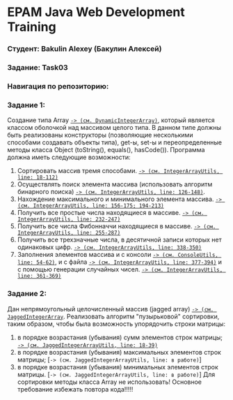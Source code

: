 # EPAM Java Web Development Training
### Студент: Bakulin Alexey (Бакулин Алексей)
### Задание: Task03
### Навигация по репозиторию:
### Задание 1:
Создание типа Array [`-> (см. DynamicIntegerArray)`](https://github.com/alex96brk/epam-training-java-web-task03-bakulin/blob/non-generic/src/by/epamtc/bakulin/task03/entity/DynamicIntegerArray.java), который является классом оболочкой над массивом целого типа.
В данном типе должны быть реализованы конструкторы (позволяющие несколькими способами создавать объекты типа), get-ы, set-ы и переопределенные методы класса Object (toString(), equals(), hasCode()).
Программа должна иметь следующие возможности:
1. Сортировать массив тремя способами. [`-> (см. IntegerArrayUtils, line: 18-112)`](https://github.com/alex96brk/epam-training-java-web-task03-bakulin/blob/non-generic/src/by/epamtc/bakulin/task03/utils/IntegerArrayUtils.java)
2. Осуществлять поиск элемента массива (использовать алгоритм бинарного поиска) [`-> (см. IntegerArrayUtils, line: 126-148)`](https://github.com/alex96brk/epam-training-java-web-task03-bakulin/blob/non-generic/src/by/epamtc/bakulin/task03/utils/IntegerArrayUtils.java).
3. Нахождение максимального и минимального элемента массива. [`-> (см. IntegerArrayUtils, line: 156-175; 194-213)`](https://github.com/alex96brk/epam-training-java-web-task03-bakulin/blob/non-generic/src/by/epamtc/bakulin/task03/utils/IntegerArrayUtils.java)
4. Получить все простые числа находящиеся в массиве. [`-> (см. IntegerArrayUtils, line: 232-247)`](https://github.com/alex96brk/epam-training-java-web-task03-bakulin/blob/non-generic/src/by/epamtc/bakulin/task03/utils/IntegerArrayUtils.java)
5. Получить все числа Фибонначчи находящиеся в массиве. [`-> (см. IntegerArrayUtils, line: 255-287)`](https://github.com/alex96brk/epam-training-java-web-task03-bakulin/blob/non-generic/src/by/epamtc/bakulin/task03/utils/IntegerArrayUtils.java)
6. Получить все трехзначные числа, в десятичной записи которых нет одинаковых цифр. [`-> (см. IntegerArrayUtils, line: 338-350)`](https://github.com/alex96brk/epam-training-java-web-task03-bakulin/blob/non-generic/src/by/epamtc/bakulin/task03/utils/IntegerArrayUtils.java)
7. Заполнения элементов массива и с консоли [`-> (см. ConsoleUtils, line: 54-62)`](https://github.com/alex96brk/epam-training-java-web-task03-bakulin/blob/non-generic/src/by/epamtc/bakulin/task03/utils/ConsoleUtils.java), и с файла [`-> (см. IntegerArrayUtils, line: 377-394)`](https://github.com/alex96brk/epam-training-java-web-task03-bakulin/blob/non-generic/src/by/epamtc/bakulin/task03/utils/IntegerArrayUtils.java) и с помощью генерации случайных чисел. [`-> (см. IntegerArrayUtils, line: 361-369)`](https://github.com/alex96brk/epam-training-java-web-task03-bakulin/blob/non-generic/src/by/epamtc/bakulin/task03/utils/IntegerArrayUtils.java) 
### Задание 2:
Дан непрямоугольный целочисленный массив (jagged array) [`-> (см. JaggedIntegerArray`](https://github.com/alex96brk/epam-training-java-web-task03-bakulin/blob/non-generic/src/by/epamtc/bakulin/task03/entity/JaggedIntegerArray.java). Реализовать алгоритм "пузырьковой" сортировки, таким образом, чтобы была возможность упорядочить строки матрицы:
1. в порядке возрастания (убывания) сумм элементов строк матрицы; [`-> (см. JaggedIntegerArrayUtils, line: 18-39)`](https://github.com/alex96brk/epam-training-java-web-task03-bakulin/blob/non-generic/src/by/epamtc/bakulin/task03/utils/JaggedIntegerArrayUtils.java)
2. в порядке возрастания (убывания) максимальных элементов строк матрицы; [`-> (см. JaggedIntegerArrayUtils, line: в работе)`]
3. в порядке возрастания (убывания) минимальных элементов строк матрицы. [`-> (см. JaggedIntegerArrayUtils, line: в работе)`]
Для сортировки методы класса Array не использовать! Основное требование избежать повтора кода!!!!!
